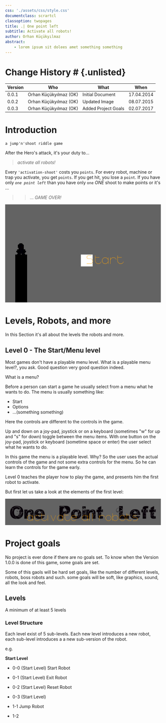 ```yaml
---
css: './assets/css/style.css'
documentclass: scrartcl
classoption: twopages
title: .| One point left
subtitle: Activate all robots!
author: Orhan Küçükyılmaz
abstract:
    - lorem ipsum sit dolees amet something something
---
```


# Change History # {.unlisted}

| Version |          Who           |         What        |    When    |
|---------|------------------------|---------------------|------------|
| 0.0.1   | Orhan Küçükyılmaz (OK) | Initial Document    | 17.04.2014 |
| 0.0.2   | Orhan Küçükyılmaz (OK) | Updated Image       | 08.07.2015 |
| 0.0.3   | Orhan Küçükyılmaz (OK) | Added Project Goals | 02.07.2017 |

# Introduction #

    a jump'n'shoot riddle game

After the Hero's attack, it's your duty to...

> _activate all robots!_

Every `'activation-shoot'` costs you `points`.
For every robot, machine or trap you activate,
you get `points`.
If you get hit, you lose a `point`.
If you have only _`one point left`_
than you have only `one` _ONE_ shoot to make points or it's ...

> >... _GAME OVER!_

![ His name is mini ](../output_md/assets/img/aar.png "His name is mini")

# Levels, Robots, and more #

In this Section it's all about the levels the robots and more.

## Level 0 - The Start/Menu level ##

Most games don't have a playable menu level. What is a playable menu level?, you ask.
Good question very good question indeed.

What is a menu?

Before a person can start a game he usually select from a menu what he wants
to do. The menu is usually something like:

+ Start
+ Options
+ ...(something something)

Here the controls are different to the controls in the game.

Up and down on a joy-pad, joystick or on a keyboard (sometimes "w" for up
and "s" for down) toggle between the menu items. With one button on the
joy-pad, joystick or keyboard (sometime space or enter) the user select what
he wants to do.

In this game the menu is a playable level. Why?
So the user uses the actual controls of the game and not some extra controls
for the menu. So he can learn the controls for the game early.

Level 0 teaches the player how to play the game, and presents him the first
robot to activate.

But first let us take a look at the elements of the first level:

![ The Title ](../output_md/assets/img/title.png "The Title")

# Project goals #

No project is ever done if there are no goals set. To know when the Version 1.0.0 is done of
this game, some goals are set.

Some of this gaols will be hard set goals, like the number of different levels, robots, boss
robots and such. some goals will be soft, like graphics, sound, all the look and feel.

## Levels ##

A minimum of at least 5 levels

### Level Structure ###

Each level exist of 5 sub-levels. Each new level introduces a new robot, each sub-level
introduces a a new sub-version of the robot.

e.g.

__Start Level__

+ 0-0 (Start Level) Start Robot
+ 0-1 (Start Level) Exit Robot
+ 0-2 (Start Level) Reset Robot
+ 0-3 (Start Level)

+ 1-1 Jump Robot
+ 1-2

